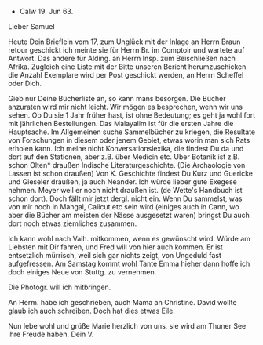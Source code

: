 + Calw 19. Jun 63.

Lieber Samuel

Heute Dein Brieflein vom 17, zum Unglück mit der Inlage an Herrn Braun retour geschickt ich meinte sie für Herrn Br. im Comptoir und wartete auf Antwort. Das andere für Alding. an Herrn Insp. zum Beischließen nach Afrika. Zugleich eine Liste mit der Bitte unseren Bericht herumzuschicken die Anzahl Exemplare wird per Post geschickt werden, an Herrn Scheffel oder Dich.

Gieb nur Deine Bücherliste an, so kann mans besorgen. Die Bücher anzuraten wird mir nicht leicht. Wir mögen es besprechen, wenn wir uns sehen. Ob Du sie 1 Jahr früher hast, ist ohne Bedeutung; es geht ja wohl fort mit jährlichen Bestellungen. Das Malayalim ist für die ersten Jahre die Hauptsache. Im Allgemeinen suche Sammelbücher zu kriegen, die Resultate von Forschungen in diesem oder jenem Gebiet, etwas worin man sich Rats erholen kann. Ich meine nicht Konversationslexika, die findest Du da und dort auf den Stationen, aber z.B. über Medicin etc. Uber Botanik ist z.B. schon Olten* draußen Indische Literaturgeschichte. (Die Archaologie von Lassen ist schon draußen) Von K. Geschichte findest Du Kurz und Guericke und Gieseler draußen, ja auch Neander. Ich würde lieber gute Exegese nehmen. Meyer weil er noch nicht draußen ist. (de Wette's Handbuch ist schon dort). Doch fällt mir jetzt dergl. nicht ein. Wenn Du sammelst, was von mir noch in Mangal, Calicut etc sein wird (einiges auch in Cann, wo aber die Bücher am meisten der Nässe ausgesetzt waren) bringst Du auch dort noch etwas ziemliches zusammen.

Ich kann wohl nach Vaih. mitkommen, wenn es gewünscht wird. Würde am Liebsten mit Dir fahren, und Fred will von hier auch kommen. Er ist entsetzlich mürrisch, weil sich gar nichts zeigt, von Ungeduld fast aufgefressen. 
Am Samstag kommt wohl Tante Emma hieher dann hoffe ich doch einiges Neue von Stuttg. zu vernehmen.

Die Photogr. will ich mitbringen.

An Herm. habe ich geschrieben, auch Mama an Christine. David wollte glaub ich auch schreiben. Doch hat dies etwas Eile.

Nun lebe wohl und grüße Marie herzlich von uns, sie wird am Thuner See ihre Freude haben.
 Dein V.

